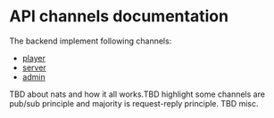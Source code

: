 # API channels documentation

The backend implement following channels:

- [player](/api/player/README.md)
- [server](/api/server/README.md)
- [admin](/api/admin/README.md)

TBD about nats and how it all works.TBD highlight some channels are pub/sub principle and  majority is request-reply principle. TBD misc.
